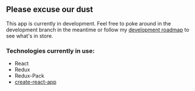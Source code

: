 ## Please excuse our dust
This app is currently in development. Feel free to poke around in the development branch in the meantime or follow my [development roadmap](https://gist.github.com/bryantee/6ab15b6fd69fd20b34e0ae8636a9564a) to see what's in store.

### Technologies currently in use:
- React
- Redux
- Redux-Pack
- [create-react-app](https://github.com/facebookincubator/create-react-app)
